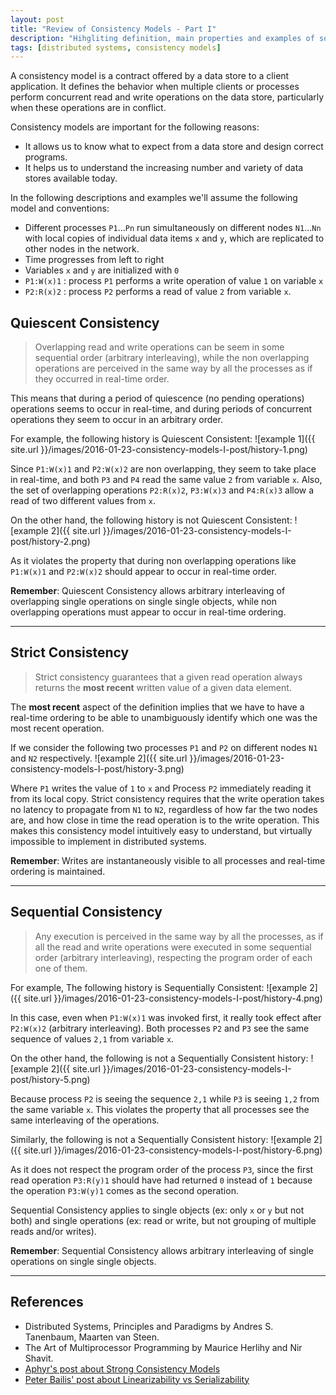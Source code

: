 ```yaml
---
layout: post
title: "Review of Consistency Models - Part I"
description: "Hihgliting definition, main properties and examples of some of the Consistency models"
tags: [distributed systems, consistency models]
---
```


A consistency model is a contract offered by a data store to a client application. It defines the behavior when multiple clients or processes perform concurrent read and write operations on the data store, particularly when these operations are in conflict.

Consistency models are important for the following reasons:

* It allows us to know what to expect from a data store and design correct programs.
* It helps us to understand the increasing number and variety of data stores available today.

In the following descriptions and examples we'll assume the following model and conventions:

* Different processes `P1`...`Pn` run simultaneously on different nodes `N1`...`Nn` with local copies of individual data items `x` and `y`, which are replicated to other nodes in the network.
* Time progresses from left to right
* Variables `x` and `y` are initialized with `0`
* `P1:W(x)1` : process `P1` performs a write operation of value `1` on variable `x`
* `P2:R(x)2` : process `P2` performs a read of value `2` from variable `x`.

## Quiescent Consistency

> Overlapping read and write operations can be seem in some sequential order (arbitrary interleaving), 
> while the non overlapping operations are perceived in the same way by all the processes as if 
> they occurred in real-time order.

 This means that during a period of quiescence (no pending operations) operations seems to occur in real-time, and during periods of concurrent operations they seem to occur in an arbitrary order.

For example, the following history is Quiescent Consistent:
![example 1]({{ site.url }}/images/2016-01-23-consistency-models-I-post/history-1.png)

Since `P1:W(x)1` and `P2:W(x)2` are non overlapping, they seem to take place in real-time, and both `P3` and `P4` read the same value `2` from variable `x`. Also, the set of overlapping operations `P2:R(x)2`, `P3:W(x)3` and `P4:R(x)3` allow a read of two different values from `x`.

On the other hand, the following history is not Quiescent Consistent:
![example 2]({{ site.url }}/images/2016-01-23-consistency-models-I-post/history-2.png)

As it violates the property that during non overlapping operations like `P1:W(x)1` and `P2:W(x)2` should appear to occur in real-time order.

**Remember**: Quiescent Consistency allows arbitrary interleaving of overlapping single operations on single single objects, while non overlapping operations must appear to occur in real-time ordering.

---

## Strict Consistency
> Strict consistency guarantees that a given read operation always returns the **most recent** written value of a given data element. 

The **most recent** aspect of the definition implies that we have to have a real-time ordering to be able to unambiguously identify which one was the most recent operation.

If we consider the following two processes `P1` and `P2` on different nodes `N1` and `N2` respectively. 
![example 2]({{ site.url }}/images/2016-01-23-consistency-models-I-post/history-3.png)

Where `P1` writes the value of `1` to `x` and Process `P2` immediately reading it from its local copy. Strict consistency requires that the write operation takes no latency to propagate from `N1` to `N2`, regardless of how far the two nodes are, and how close in time the read operation is to the write operation. This makes this consistency model intuitively easy to understand, but virtually impossible to implement in distributed systems.

**Remember**: Writes are instantaneously visible to all processes and real-time ordering is maintained. 

---

## Sequential Consistency
> Any execution is perceived in the same way by all the processes, as if all the read and write operations were executed in some 
> sequential order (arbitrary interleaving), respecting the program order of each one of them.

For example, The following history is Sequentially Consistent:
![example 2]({{ site.url }}/images/2016-01-23-consistency-models-I-post/history-4.png)

In this case, even when `P1:W(x)1` was invoked first, it really took effect after `P2:W(x)2` (arbitrary interleaving). Both processes `P2` and `P3` see the same sequence of values `2,1` from variable `x`.

On the other hand, the following is not a Sequentially Consistent history:
![example 2]({{ site.url }}/images/2016-01-23-consistency-models-I-post/history-5.png)

Because process `P2` is seeing the sequence `2,1` while `P3` is seeing `1,2` from the same variable `x`. This violates the property that all processes see the same interleaving of the operations.

Similarly, the following is not a Sequentially Consistent history:
![example 2]({{ site.url }}/images/2016-01-23-consistency-models-I-post/history-6.png)

As it does not respect the program order of the process `P3`, since the first read operation `P3:R(y)1` should have had returned `0` instead of `1` because the operation `P3:W(y)1` comes as the second operation.

Sequential Consistency applies to single objects (ex: only `x` or `y` but not both) and single operations (ex: read or write, but not grouping of multiple reads and/or writes).

**Remember**: Sequential Consistency allows arbitrary interleaving of single operations on single single objects.

---

## References
* Distributed Systems, Principles and Paradigms by Andres S. Tanenbaum, Maarten van Steen.
* The Art of Multiprocessor Programming by Maurice Herlihy and Nir Shavit.
* [Aphyr's post about Strong Consistency Models](https://aphyr.com/posts/313-strong-consistency-models/)
* [Peter Bailis' post about Linearizability vs Serializability](http://www.bailis.org/blog/linearizability-versus-serializability/)